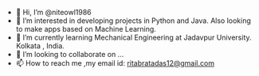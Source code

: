 - 👋 Hi, I’m @niteowl1986
- 👀 I’m interested in developing projects in Python and Java. Also looking to make apps based on Machine Learning.
- 🌱 I’m currently learning Mechanical Engineering at Jadavpur University. Kolkata , India.
- 💞️ I’m looking to collaborate on ...
- 📫 How to reach me ,my email id: ritabratadas12@gmail.com

<!---
niteowl1986/niteowl1986 is a ✨ special ✨ repository because its `README.md` (this file) appears on your GitHub profile.
You can click the Preview link to take a look at your changes.
--->
